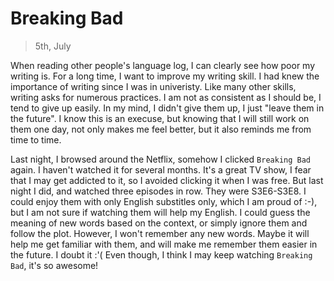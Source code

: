 
# Breaking Bad
> 5th, July

When reading other people's language log, I can clearly see how poor my writing is. For a long time, I want to improve my writing skill. I had knew the importance of writing since I was in univeristy. Like many other skills, writing asks for numerous practices. I am not as consistent as I should be, I tend to give up easily. In my mind, I didn't give them up, I just "leave them in the future". I know this is an execuse, but knowing that I will still work on them one day, not only makes me feel better, but it also reminds me from time to time.

Last night, I browsed around the Netflix, somehow I clicked `Breaking Bad` again. I haven't watched it for several months. It's a great TV show, I fear that I may get addicted to it, so I avoided clicking it when I was free. But last night I did, and watched three episodes in row. They were S3E6-S3E8. I could enjoy them with only English substitles only, which I am proud of :-), but I am not sure if watching them will help my English. I could guess the meaning of new words based on the context, or simply ignore them and follow the plot. However, I won't remember any new words. Maybe it will help me get familiar with them, and will make me remember them easier in the future. I doubt it :'(  Even though, I think I may keep watching `Breaking Bad`, it's so awesome!
